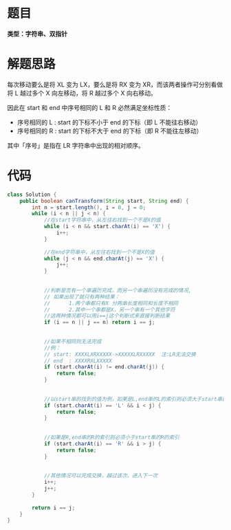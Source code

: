 # 题目

**类型：字符串、双指针**





# 解题思路

每次移动要么是将 XL 变为 LX，要么是将 RX 变为 XR，而该两者操作可分别看做将 L 越过多个 X 向左移动，将 R 越过多个 X 向右移动。



因此在 start 和 end 中序号相同的 L 和 R 必然满足坐标性质：



- 序号相同的 L : start 的下标不小于 end 的下标（即 L 不能往右移动）
- 序号相同的 R : start 的下标不大于 end 的下标（即 R 不能往左移动）

其中「序号」是指在 LR 字符串中出现的相对顺序。





# 代码

```java
class Solution {
	public boolean canTransform(String start, String end) {
        int n = start.length(), i = 0, j = 0;
        while (i < n || j < n) {
            //在start字符串中，从左往右找到一个不是X的值
            while (i < n && start.charAt(i) == 'X') {
                i++;
            }
            
            //在end字符串中，从左往右找到一个不是X的值
            while (j < n && end.charAt(j) == 'X') {
                j++;
            }
          
          
            //判断是否有一个串遍历完成，而另一个串遍历没有完成的情况,
            // 如果出现了就只有两种结果：
            //      1.两个串都只有X 分两串长度相同和长度不相同
            //      2.其中一个串都是X，另一个串有一个其他字符
            //这两种情况都可以用i==j这个判断式来直接判断结果
            if (i == n || j == n) return i == j;
          
          
            //如果不相同则无法完成
            //例：
            // start: XXXXLXRXXXXX->XXXXXLRXXXXX  注:LR无法交换
            // end  : XXXXRXLXXXXX
            if (start.charAt(i) != end.charAt(j)) {
                return false;
            }
            
            
            //以start串的找到的值为例，如果是L,end串的L的索引则必须大于start串的L的索引
            if (start.charAt(i) == 'L' && i < j) {
                return false;
            }
          
          
            //如果是R,end串的R的索引则必须小于start串的R的索引
            if (start.charAt(i) == 'R' && i > j) {
                return false;
            }
         
         
            //其他情况可以完成交换，越过该次，进入下一次
            i++;
            j++;
        }
      
        return i == j;
    }
}
```